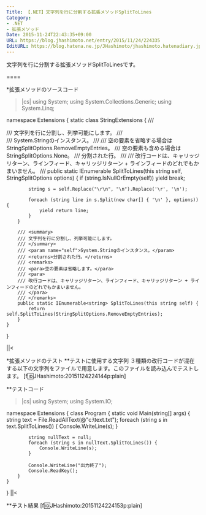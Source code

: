 ```yaml
---
Title: 【.NET】文字列を行に分割する拡張メソッドSplitToLines
Category:
- .NET
- 拡張メソッド
Date: 2015-11-24T22:43:35+09:00
URL: https://blog.jhashimoto.net/entry/2015/11/24/224335
EditURL: https://blog.hatena.ne.jp/JHashimoto/jhashimoto.hatenadiary.jp/atom/entry/6653586347146353455
---
```


文字列を行に分割する拡張メソッドSplitToLinesです。

====

*拡張メソッドのソースコード
>|cs|
using System;
using System.Collections.Generic;
using System.Linq;

namespace Extensions {
    static class StringExtensions {
        /// <summary>
        /// 文字列を行に分割し、列挙可能にします。
        /// </summary>
        /// <param name="self">System.Stringのインスタンス。</param>
        /// <param name="options">
        /// 空の要素を省略する場合はStringSplitOptions.RemoveEmptyEntries。
        /// 空の要素も含める場合はStringSplitOptions.None。</param>
        /// <returns>分割された行。</returns>
        /// <remarks>
        /// 改行コードは、キャリッジリターン、ラインフィード、キャリッジリターン + ラインフィードのどれでもかまいません。
        /// </remarks>
        public static IEnumerable<string> SplitToLines(this string self, StringSplitOptions options) {
            if (string.IsNullOrEmpty(self))
                yield break;

            string s = self.Replace("\r\n", "\n").Replace('\r', '\n');

            foreach (string line in s.Split(new char[] { '\n' }, options)) {
                yield return line;
            }
        }

        /// <summary>
        /// 文字列を行に分割し、列挙可能にします。
        /// </summary>
        /// <param name="self">System.Stringのインスタンス。</param>
        /// <returns>分割された行。</returns>
        /// <remarks>
        /// <para>空の要素は省略します。</para>
        /// <para>
        /// 改行コードは、キャリッジリターン、ラインフィード、キャリッジリターン + ラインフィードのどれでもかまいません。
        /// </para>
        /// </remarks>
        public static IEnumerable<string> SplitToLines(this string self) {
            return self.SplitToLines(StringSplitOptions.RemoveEmptyEntries);
        }
    }
}

||<

*拡張メソッドのテスト
**テストに使用する文字列
３種類の改行コードが混在する以下の文字列をファイルで用意します。このファイルを読み込んでテストします。
[f:id:JHashimoto:20151124224144p:plain]

**テストコード
>|cs|
using System;
using System.IO;

namespace Extensions {
    class Program {
        static void Main(string[] args) {
            string text = File.ReadAllText(@"c:\text.txt");
            foreach (string s in text.SplitToLines()) {
                Console.WriteLine(s);
            }

            string nullText = null;
            foreach (string s in nullText.SplitToLines()) {
                Console.WriteLine(s);
            }

            Console.WriteLine("出力終了");
            Console.ReadKey();
        }
    }
}
||<

**テスト結果
[f:id:JHashimoto:20151124224153p:plain]
